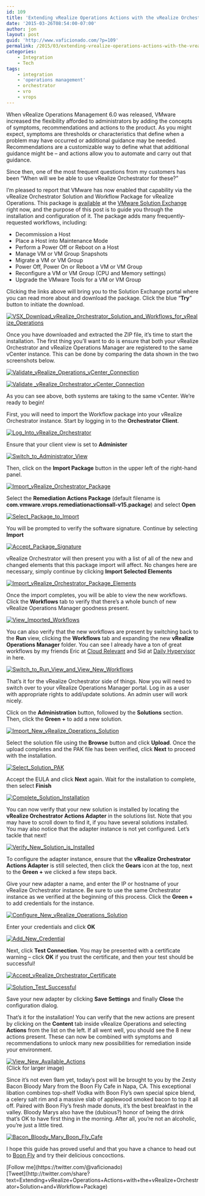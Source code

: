 ```yaml
---
id: 109
title: 'Extending vRealize Operations Actions with the vRealize Orchestrator Solution and Workflow Package'
date: '2015-03-26T08:54:00-07:00'
author: jon
layout: post
guid: 'http://www.vaficionado.com/?p=109'
permalink: /2015/03/extending-vrealize-operations-actions-with-the-vrealize-orchestrator-solution-and-workflow-package/
categories:
    - Integration
    - Tech
tags:
    - integration
    - 'operations management'
    - orchestrator
    - vro
    - vrops
---
```


When vRealize Operations Management 6.0 was released, VMware increased the flexibility afforded to administrators by adding the concepts of symptoms, recommendations and actions to the product. As you might expect, symptoms are thresholds or characteristics that define when a problem may have occurred or additional guidance may be needed. Recommendations are a customizable way to define what that additional guidance might be – and actions allow you to automate and carry out that guidance.

Since then, one of the most frequent questions from my customers has been “When will we be able to use vRealize Orchestrator for these?”

I’m pleased to report that VMware has now enabled that capability via the vRealize Orchestrator Solution and Workflow Package for vRealize Operations. This package is [available](https://solutionexchange.vmware.com/store/products/vro-solution-and-workflow-package-for-vrealize-operations-manager#.VRQQ2UaM67Q) at the [VMware Solution Exchange](https://solutionexchange.vmware.com/store) right now, and the purpose of this post is to guide you through the installation and configuration of it. The package adds many frequently-requested workflows, including:

- Decommission a Host
- Place a Host into Maintenance Mode
- Perform a Power Off or Reboot on a Host
- Manage VM or VM Group Snapshots
- Migrate a VM or VM Group
- Power Off, Power On or Reboot a VM or VM Group
- Reconfigure a VM or VM Group (CPU and Memory settings)
- Upgrade the VMware Tools for a VM or VM Group

Clicking the links above will bring you to the Solution Exchange portal where you can read more about and download the package. Click the blue “**Try**” button to initiate the download.

[![VSX_Download_vRealize_Orchestrator_Solution_and_Workflows_for_vRealize_Operations](/vaficionado/assets/images/2015/03/VSX_Download_vRealize_Orchestrator_Solution_and_Workflows_for_vRealize_Operations1-1024x625.png)](/vaficionado/assets/images/2015/03/VSX_Download_vRealize_Orchestrator_Solution_and_Workflows_for_vRealize_Operations1.png)

Once you have downloaded and extracted the ZIP file, it’s time to start the installation. The first thing you’ll want to do is ensure that both your vRealize Orchestrator and vRealize Operations Manager are registered to the same vCenter instance. This can be done by comparing the data shown in the two screenshots below.

[![Validate_vRealize_Operations_vCenter_Connection](/vaficionado/assets/images/2015/03/Validate_vRealize_Operations_vCenter_Connection.png)](/vaficionado/assets/images/2015/03/Validate_vRealize_Operations_vCenter_Connection.png)

[![Validate _vRealize_Orchestrator_vCenter_Connection](/vaficionado/assets/images/2015/03/Validate-_vRealize_Orchestrator_vCenter_Connection.png)](/vaficionado/assets/images/2015/03/Validate-_vRealize_Orchestrator_vCenter_Connection.png)

As you can see above, both systems are taking to the same vCenter. We’re ready to begin!

First, you will need to import the Workflow package into your vRealize Orchestrator instance. Start by logging in to the **Orchestrator Client**.

[![Log_Into_vRealize_Orchestrator](/vaficionado/assets/images/2015/03/Log_Into_vRealize_Orchestrator.png)](/vaficionado/assets/images/2015/03/Log_Into_vRealize_Orchestrator.png)

Ensure that your client view is set to **Administer**

[![Switch_to_Administrator_View](/vaficionado/assets/images/2015/03/Switch_to_Administrator_View.png)](/vaficionado/assets/images/2015/03/Switch_to_Administrator_View.png)

Then, click on the **Import Package** button in the upper left of the right-hand panel.

[![Import_vRealize_Orchestrator_Package](/vaficionado/assets/images/2015/03/Import_vRealize_Orchestrator_Package.png)](/vaficionado/assets/images/2015/03/Import_vRealize_Orchestrator_Package.png)

Select the **Remediation Actions Package** (default filename is **com.vmware.vrops.remediationactionsall-v15.package**) and select **Open**

[![Select_Package_to_Import](/vaficionado/assets/images/2015/03/Select_Package_to_Import.png)](/vaficionado/assets/images/2015/03/Select_Package_to_Import.png)

You will be prompted to verify the software signature. Continue by selecting **Import**

[![Accept_Package_Signature](/vaficionado/assets/images/2015/03/Accept_Package_Signature.png)](/vaficionado/assets/images/2015/03/Accept_Package_Signature.png)

vRealize Orchestrator will then present you with a list of all of the new and changed elements that this package import will affect. No changes here are necessary, simply continue by clicking **Import Selected Elements**

[![Import_vRealize_Orchestrator_Package_Elements](/vaficionado/assets/images/2015/03/Import_vRealize_Orchestrator_Package_Elements.png)](/vaficionado/assets/images/2015/03/Import_vRealize_Orchestrator_Package_Elements.png)

Once the import completes, you will be able to view the new workflows. Click the **Workflows** tab to verify that there’s a whole bunch of new vRealize Operations Manager goodness present.

[![View_Imported_Workflows](/vaficionado/assets/images/2015/03/View_Imported_Workflows-1024x246.png)](/vaficionado/assets/images/2015/03/View_Imported_Workflows.png)

You can also verify that the new workflows are present by switching back to the **Run** view, clicking the **Workflows** tab and expanding the new **vRealize Operations Manager** folder. You can see I already have a ton of great workflows by my friends Eric at [Cloud Relevant](https://cloudrelevant.com/) and Sid at [Daily Hypervisor](https://dailyhypervisor.com/) in here.

[![Switch_to_Run_View_and_View_New_Workflows](/vaficionado/assets/images/2015/03/Switch_to_Run_View_and_View_New_Workflows.png)](/vaficionado/assets/images/2015/03/Switch_to_Run_View_and_View_New_Workflows.png)

That’s it for the vRealize Orchestrator side of things. Now you will need to switch over to your vRealize Operations Manager portal. Log in as a user with appropriate rights to add/update solutions. An admin user will work nicely.

Click on the **Administration** button, followed by the **Solutions** section. Then, click the **Green +** to add a new solution.

[![Import_New_vRealize_Operations_Solution](/vaficionado/assets/images/2015/03/Import_New_vRealize_Operations_Solution.png)](/vaficionado/assets/images/2015/03/Import_New_vRealize_Operations_Solution.png)

Select the solution file using the **Browse** button and click **Upload**. Once the upload completes and the PAK file has been verified, click **Next** to proceed with the installation.

[![Select_Solution_PAK](/vaficionado/assets/images/2015/03/Select_Solution_PAK.png)](/vaficionado/assets/images/2015/03/Select_Solution_PAK.png)

Accept the EULA and click **Next** again. Wait for the installation to complete, then select **Finish**

[![Complete_Solution_Installation](/vaficionado/assets/images/2015/03/Complete_Solution_Installation.png)](/vaficionado/assets/images/2015/03/Complete_Solution_Installation.png)

You can now verify that your new solution is installed by locating the **vRealize Orchestrator Actions Adapter** in the solutions list. Note that you may have to scroll down to find it, if you have several solutions installed. You may also notice that the adapter instance is not yet configured. Let’s tackle that next!

[![Verify_New_Solution_is_Installed](/vaficionado/assets/images/2015/03/Verify_New_Solution_is_Installed.png)](/vaficionado/assets/images/2015/03/Verify_New_Solution_is_Installed.png)

To configure the adapter instance, ensure that the **vRealize Orchestrator Actions Adapter** is still selected, then click the **Gears** icon at the top, next to the **Green +** we clicked a few steps back.

Give your new adapter a name, and enter the IP or hostname of your vRealize Orchestrator instance. Be sure to use the same Orchestrator instance as we verified at the beginning of this process. Click the **Green +** to add credentials for the instance.

[![Configure_New_vRealize_Operations_Solution](/vaficionado/assets/images/2015/03/Configure_New_vRealize_Operations_Solution.png)](/vaficionado/assets/images/2015/03/Configure_New_vRealize_Operations_Solution.png)

Enter your credentials and click **OK**

[![Add_New_Credential](/vaficionado/assets/images/2015/03/Add_New_Credential.png)](/vaficionado/assets/images/2015/03/Add_New_Credential.png)

Next, click **Test Connection**. You may be presented with a certificate warning – click **OK** if you trust the certificate, and then your test should be successful!

[![Accept_vRealize_Orchestrator_Certificate](/vaficionado/assets/images/2015/03/Accept_vRealize_Orchestrator_Certificate.png)](/vaficionado/assets/images/2015/03/Accept_vRealize_Orchestrator_Certificate.png)

[![Solution_Test_Successful](/vaficionado/assets/images/2015/03/Solution_Test_Successful.png)](/vaficionado/assets/images/2015/03/Solution_Test_Successful.png)

Save your new adapter by clicking **Save Settings** and finally **Close** the configuration dialog.

That’s it for the installation! You can verify that the new actions are present by clicking on the **Content** tab inside vRealize Operations and selecting **Actions** from the list on the left. If all went well, you should see the 8 new actions present. These can now be combined with symptoms and recommendations to unlock many new possibilities for remediation inside your environment.

[![View_New_Available_Actions](/vaficionado/assets/images/2015/03/View_New_Available_Actions-1024x558.png)](/vaficionado/assets/images/2015/03/View_New_Available_Actions.png)  
(Click for larger image)

Since it’s not even 9am yet, today’s post will be brought to you by the Zesty Bacon Bloody Mary from the Boon Fly Cafe in Napa, CA. This exceptional libation combines top-shelf Vodka with Boon Fly’s own special spice blend, a celery salt rim and a massive slab of applewood smoked bacon to top it all off. Paired with Boon Fly’s fresh made donuts, it’s the best breakfast in the valley. Bloody Marys also have the (dubious?) honor of being the drink that’s OK to have first thing in the morning. After all, you’re not an alcoholic, you’re just a little tired.

[![Bacon_Bloody_Mary_Boon_Fly_Cafe](/vaficionado/assets/images/2015/03/Bacon_Bloody_Mary_Boon_Fly_Cafe-546x1024.jpg)](/vaficionado/assets/images/2015/03/Bacon_Bloody_Mary_Boon_Fly_Cafe.jpg)

I hope this guide has proved useful and that you have a chance to head out to [Boon Fly](https://www.boonflycafe.com/) and try their delicious concoctions.

<div class="twttr_buttons"><div class="twttr_followme"> [Follow me](https://twitter.com/@vaficionado) </div></div><div class="twttr_buttons"><div class="twttr_twitter"> [Tweet](http://twitter.com/share?text=Extending+vRealize+Operations+Actions+with+the+vRealize+Orchestrator+Solution+and+Workflow+Package)</div></div>